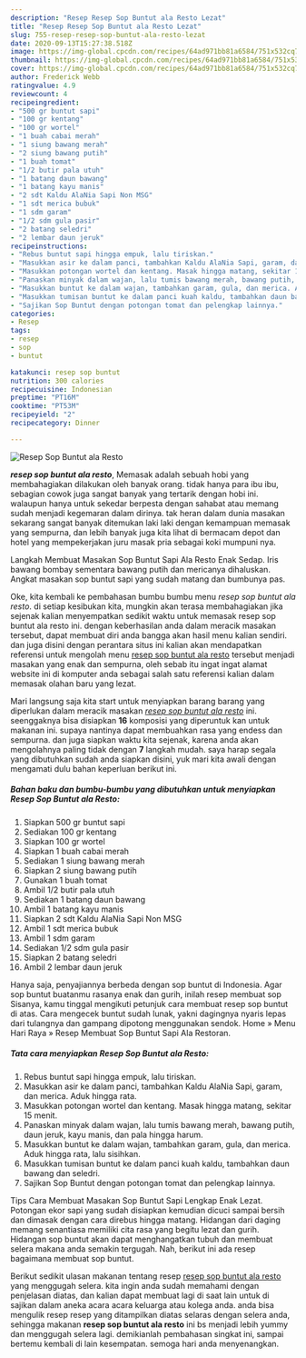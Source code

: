 ```yaml
---
description: "Resep Resep Sop Buntut ala Resto Lezat"
title: "Resep Resep Sop Buntut ala Resto Lezat"
slug: 755-resep-resep-sop-buntut-ala-resto-lezat
date: 2020-09-13T15:27:38.518Z
image: https://img-global.cpcdn.com/recipes/64ad971bb81a6584/751x532cq70/resep-sop-buntut-ala-resto-foto-resep-utama.jpg
thumbnail: https://img-global.cpcdn.com/recipes/64ad971bb81a6584/751x532cq70/resep-sop-buntut-ala-resto-foto-resep-utama.jpg
cover: https://img-global.cpcdn.com/recipes/64ad971bb81a6584/751x532cq70/resep-sop-buntut-ala-resto-foto-resep-utama.jpg
author: Frederick Webb
ratingvalue: 4.9
reviewcount: 4
recipeingredient:
- "500 gr buntut sapi"
- "100 gr kentang"
- "100 gr wortel"
- "1 buah cabai merah"
- "1 siung bawang merah"
- "2 siung bawang putih"
- "1 buah tomat"
- "1/2 butir pala utuh"
- "1 batang daun bawang"
- "1 batang kayu manis"
- "2 sdt Kaldu AlaNia Sapi Non MSG"
- "1 sdt merica bubuk"
- "1 sdm garam"
- "1/2 sdm gula pasir"
- "2 batang seledri"
- "2 lembar daun jeruk"
recipeinstructions:
- "Rebus buntut sapi hingga empuk, lalu tiriskan."
- "Masukkan asir ke dalam panci, tambahkan Kaldu AlaNia Sapi, garam, dan merica. Aduk hingga rata."
- "Masukkan potongan wortel dan kentang. Masak hingga matang, sekitar 15 menit."
- "Panaskan minyak dalam wajan, lalu tumis bawang merah, bawang putih, daun jeruk, kayu manis, dan pala hingga harum."
- "Masukkan buntut ke dalam wajan, tambahkan garam, gula, dan merica. Aduk hingga rata, lalu sisihkan."
- "Masukkan tumisan buntut ke dalam panci kuah kaldu, tambahkan daun bawang dan seledri."
- "Sajikan Sop Buntut dengan potongan tomat dan pelengkap lainnya."
categories:
- Resep
tags:
- resep
- sop
- buntut

katakunci: resep sop buntut 
nutrition: 300 calories
recipecuisine: Indonesian
preptime: "PT16M"
cooktime: "PT53M"
recipeyield: "2"
recipecategory: Dinner

---
```



![Resep Sop Buntut ala Resto](https://img-global.cpcdn.com/recipes/64ad971bb81a6584/751x532cq70/resep-sop-buntut-ala-resto-foto-resep-utama.jpg)

<b><i>resep sop buntut ala resto</i></b>, Memasak adalah sebuah hobi yang membahagiakan dilakukan oleh banyak orang. tidak hanya para ibu ibu, sebagian cowok juga sangat banyak yang tertarik dengan hobi ini. walaupun hanya untuk sekedar berpesta dengan sahabat atau memang sudah menjadi kegemaran dalam dirinya. tak heran dalam dunia masakan sekarang sangat banyak ditemukan laki laki dengan kemampuan memasak yang sempurna, dan lebih banyak juga kita lihat di bermacam depot dan hotel yang mempekerjakan juru masak pria sebagai koki mumpuni nya.

Langkah Membuat Masakan Sop Buntut Sapi Ala Resto Enak Sedap. Iris bawang bombay sementara bawang putih dan mericanya dihaluskan. Angkat masakan sop buntut sapi yang sudah matang dan bumbunya pas.

Oke, kita kembali ke pembahasan bumbu bumbu menu <i>resep sop buntut ala resto</i>. di setiap kesibukan kita, mungkin akan terasa membahagiakan jika sejenak kalian menyempatkan sedikit waktu untuk memasak resep sop buntut ala resto ini. dengan keberhasilan anda dalam meracik masakan tersebut, dapat membuat diri anda bangga akan hasil menu kalian sendiri. dan juga disini dengan perantara situs ini kalian akan mendapatkan referensi untuk mengolah menu <u>resep sop buntut ala resto</u> tersebut menjadi masakan yang enak dan sempurna, oleh sebab itu ingat ingat alamat website ini di komputer anda sebagai salah satu referensi kalian dalam memasak olahan baru yang lezat.


Mari langsung saja kita start untuk menyiapkan barang barang yang diperlukan dalam meracik masakan <u><i>resep sop buntut ala resto</i></u> ini. seenggaknya bisa disiapkan <b>16</b> komposisi yang diperuntuk kan untuk makanan ini. supaya nantinya dapat membuahkan rasa yang endess dan sempurna. dan juga siapkan waktu kita sejenak, karena anda akan mengolahnya paling tidak dengan <b>7</b> langkah mudah. saya harap segala yang dibutuhkan sudah anda siapkan disini, yuk mari kita awali dengan mengamati dulu bahan keperluan berikut ini.

<!--inarticleads1-->

##### Bahan baku dan bumbu-bumbu yang dibutuhkan untuk menyiapkan Resep Sop Buntut ala Resto:

1. Siapkan 500 gr buntut sapi
1. Sediakan 100 gr kentang
1. Siapkan 100 gr wortel
1. Siapkan 1 buah cabai merah
1. Sediakan 1 siung bawang merah
1. Siapkan 2 siung bawang putih
1. Gunakan 1 buah tomat
1. Ambil 1/2 butir pala utuh
1. Sediakan 1 batang daun bawang
1. Ambil 1 batang kayu manis
1. Siapkan 2 sdt Kaldu AlaNia Sapi Non MSG
1. Ambil 1 sdt merica bubuk
1. Ambil 1 sdm garam
1. Sediakan 1/2 sdm gula pasir
1. Siapkan 2 batang seledri
1. Ambil 2 lembar daun jeruk


Hanya saja, penyajiannya berbeda dengan sop buntut di Indonesia. Agar sop buntut buatanmu rasanya enak dan gurih, inilah resep membuat sop Sisanya, kamu tinggal mengikuti petunjuk cara membuat resep sop buntut di atas. Cara mengecek buntut sudah lunak, yakni dagingnya nyaris lepas dari tulangnya dan gampang dipotong menggunakan sendok. Home » Menu Hari Raya » Resep Membuat Sop Buntut Sapi Ala Restoran. 

<!--inarticleads2-->

##### Tata cara menyiapkan Resep Sop Buntut ala Resto:

1. Rebus buntut sapi hingga empuk, lalu tiriskan.
1. Masukkan asir ke dalam panci, tambahkan Kaldu AlaNia Sapi, garam, dan merica. Aduk hingga rata.
1. Masukkan potongan wortel dan kentang. Masak hingga matang, sekitar 15 menit.
1. Panaskan minyak dalam wajan, lalu tumis bawang merah, bawang putih, daun jeruk, kayu manis, dan pala hingga harum.
1. Masukkan buntut ke dalam wajan, tambahkan garam, gula, dan merica. Aduk hingga rata, lalu sisihkan.
1. Masukkan tumisan buntut ke dalam panci kuah kaldu, tambahkan daun bawang dan seledri.
1. Sajikan Sop Buntut dengan potongan tomat dan pelengkap lainnya.


Tips Cara Membuat Masakan Sop Buntut Sapi Lengkap Enak Lezat. Potongan ekor sapi yang sudah disiapkan kemudian dicuci sampai bersih dan dimasak dengan cara direbus hingga matang. Hidangan dari daging memang senantiasa memiliki cita rasa yang begitu lezat dan gurih. Hidangan sop buntut akan dapat menghangatkan tubuh dan membuat selera makana anda semakin tergugah. Nah, berikut ini ada resep bagaimana membuat sop buntut. 

Berikut sedikit ulasan makanan tentang resep <u>resep sop buntut ala resto</u> yang menggugah selera. kita ingin anda sudah memahami dengan penjelasan diatas, dan kalian dapat membuat lagi di saat lain untuk di sajikan dalam aneka acara acara keluarga atau kolega anda. anda bisa mengulik resep resep yang ditampilkan diatas selaras dengan selera anda, sehingga makanan <b>resep sop buntut ala resto</b> ini bs menjadi lebih yummy dan menggugah selera lagi. demikianlah pembahasan singkat ini, sampai bertemu kembali di lain kesempatan. semoga hari anda menyenangkan.
